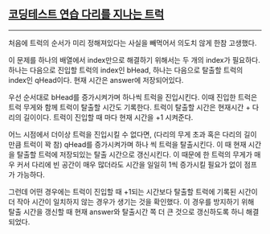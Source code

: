 ## [코딩테스트 연습 다리를 지나는 트럭](https://school.programmers.co.kr/learn/courses/30/lessons/42583)

---

처음에 트럭의 순서가 미리 정해져있다는 사실을 빼먹어서 의도치 않게 한참 고생했다.

이 문제를 하나의 배열에서 index만으로 해결하기 위해서는 두 개의 index가 필요하다. 하나는 다음으로 진입할 트럭의 index인 bHead, 하나는 다음으로 탈출할 트럭의 index인 qHead이다. 현재 시간은 answer에 저장되어있다.

우선 순서대로 bHead를 증가시켜가며 하나씩 트럭을 진입시킨다. 이때 진입한 트럭은 트럭 무게와 함께 트럭이 탈출할 시간도 기록한다. 트럭이 탈출할 시간은 현재시간 + 다리의 길이이다. 트럭이 진입할 때 마다 현재 시간을 +1 시켜준다.

어느 시점에서 더이상 트럭을 진입시킬 수 없다면, (다리의 무게 초과 혹은 다리의 길이만큼 트럭이 꽉 참) qHead를 증가시켜가며 하나 씩 트럭을 탈출시킨다. 이 때 현재 시간을 탈출할 트럭에 저장되있는 탈출 시간으로 갱신시킨다. 이 때문에 한 트럭의 무게가 매우 커서 다리에 빈 공간이 매우 많더라도 시간을 일일히 1씩 증가시킬 필요가 없이 점프가 가능하다.

그런데 어떤 경우에는 트럭이 진입할 때 +1되는 시간보다 탈출할 트럭에 기록된 시간이 더 작아 시간이 일치하지 않는 경우가 생기는 것을 확인했다. 이 경우를 방지하기 위해 탈출 시간을 갱신할 때 현재 answer와 탈출시간 쪽 더 큰 것으로 갱신하도록 하니 해결되었다.

